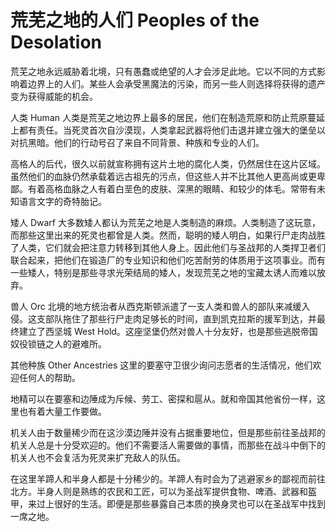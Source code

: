 # 荒芜之地的人们 Peoples of the Desolation

荒芜之地永远威胁着北境，只有愚蠢或绝望的人才会涉足此地。它以不同的方式影响着边界上的人们。某些人会承受黑魔法的污染，而另一些人则选择将获得的遗产变为获得威能的机会。

人类 Human
人类是荒芜之地边界上最多的居民，他们在制造荒原和防止荒原蔓延上都有责任。当死灵首次自沙漠现，人类拿起武器将他们击退并建立强大的堡垒以对抗黑暗。他们的行动号召了来自不同背景、种族和专业的人们。

高格人的后代，很久以前就宣称拥有这片土地的腐化人类，仍然居住在这片区域。虽然他们的血脉仍然承载着远古祖先的污点，但这些人并不比其他人更高尚或更卑鄙。有着高格血脉之人有着白垩色的皮肤、深黑的眼睛、和较少的体毛。常带有未知语言文字的奇特胎记。

矮人 Dwarf
大多数矮人都认为荒芜之地是人类制造的麻烦。人类制造了这玩意，而那些这里出来的死灵也都曾是人类。然而，聪明的矮人明白，如果行尸走肉战胜了人类，它们就会把注意力转移到其他人身上。因此他们与圣战邦的人类捍卫者们联合起来，把他们在锻造厂的专业知识和他们吃苦耐劳的体质用于这项事业。而有一些矮人，特别是那些寻求光荣结局的矮人，发现荒芜之地的宝藏太诱人而难以放弃。

兽人 Orc
北境的地方统治者从西克斯顿派遣了一支人类和兽人的部队来减缓入侵。这支部队拖住了那些行尸走肉足够长的时间，直到凯克拉斯的援军到达，并最终建立了西坚城
West
Hold。这座坚堡仍然对兽人十分友好，也是那些逃脱帝国奴役锁链之人的避难所。

其他种族 Other Ancestries
这里的要塞守卫很少询问志愿者的生活情况，他们欢迎任何人的帮助。

地精可以在要塞和边陲成为斥候、劳工、密探和扈从。就和帝国其他省份一样，这里也有着大量工作要做。

机关人由于数量稀少而在这沙漠边陲并没有占据重要地位，但是那些前往圣战邦的机关人总是十分受欢迎的。他们不需要活人需要做的事情，而那些在战斗中倒下的机关人也不会复活为死灵来扩充敌人的队伍。

在这里羊蹄人和半身人都是十分稀少的。羊蹄人有时会为了逃避家乡的鄙视而前往北方。半身人则是熟练的农民和工匠，可以为圣战军提供食物、啤酒、武器和盔甲，来过上很好的生活。即便是那些暴露自己本质的换身灵也可以在圣战军中找到一席之地。
